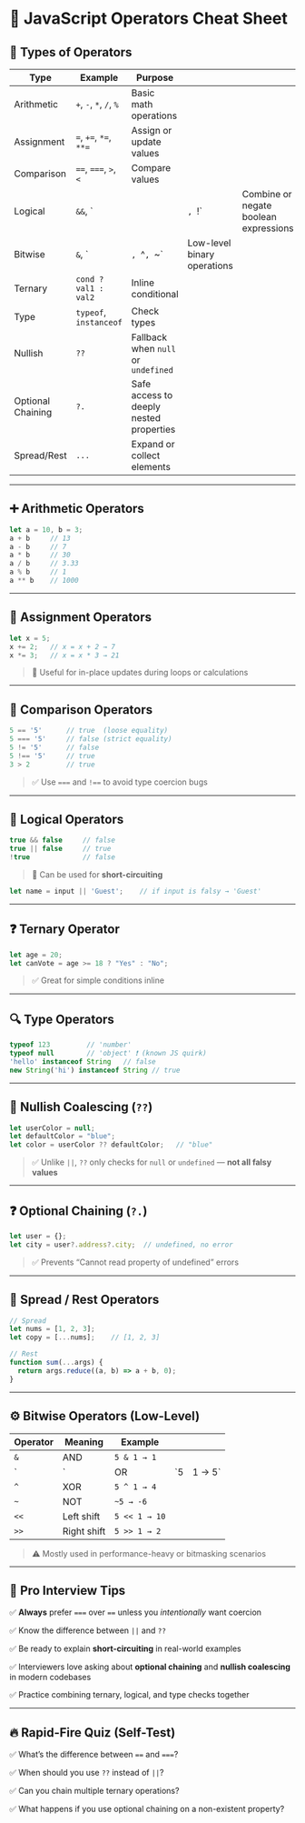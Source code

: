 # 🧾 JavaScript Operators Cheat Sheet

## 🔢 Types of Operators

| Type              | Example                 | Purpose                                 |                             |                                       |
| ----------------- | ----------------------- | --------------------------------------- | --------------------------- | ------------------------------------- |
| Arithmetic        | `+`, `-`, `*`, `/`, `%` | Basic math operations                   |                             |                                       |
| Assignment        | `=`, `+=`, `*=`, `**=`  | Assign or update values                 |                             |                                       |
| Comparison        | `==`, `===`, `>`, `<`   | Compare values                          |                             |                                       |
| Logical           | `&&`, \`                |                                         | `, `!\`                     | Combine or negate boolean expressions |
| Bitwise           | `&`, \`                 | `, `^`, `\~\`                           | Low-level binary operations |                                       |
| Ternary           | `cond ? val1 : val2`    | Inline conditional                      |                             |                                       |
| Type              | `typeof`, `instanceof`  | Check types                             |                             |                                       |
| Nullish           | `??`                    | Fallback when `null` or `undefined`     |                             |                                       |
| Optional Chaining | `?.`                    | Safe access to deeply nested properties |                             |                                       |
| Spread/Rest       | `...`                   | Expand or collect elements              |                             |                                       |

---

## ➕ Arithmetic Operators

```js
let a = 10, b = 3;
a + b     // 13
a - b     // 7
a * b     // 30
a / b     // 3.33
a % b     // 1
a ** b    // 1000
```

---

## 🎯 Assignment Operators

```js
let x = 5;
x += 2;   // x = x + 2 → 7
x *= 3;   // x = x * 3 → 21
```

> 🧠 Useful for in-place updates during loops or calculations

---

## 🧪 Comparison Operators

```js
5 == '5'      // true  (loose equality)
5 === '5'     // false (strict equality)
5 != '5'      // false
5 !== '5'     // true
3 > 2         // true
```

> ✅ Use `===` and `!==` to avoid type coercion bugs

---

## 🔐 Logical Operators

```js
true && false     // false
true || false     // true
!true             // false
```

> 🧠 Can be used for **short-circuiting**

```js
let name = input || 'Guest';    // if input is falsy → 'Guest'
```

---

## ❓ Ternary Operator

```js
let age = 20;
let canVote = age >= 18 ? "Yes" : "No";
```

> ✅ Great for simple conditions inline

---

## 🔍 Type Operators

```js
typeof 123         // 'number'
typeof null        // 'object' ❗ (known JS quirk)
'hello' instanceof String   // false
new String('hi') instanceof String // true
```

---

## 🧯 Nullish Coalescing (`??`)

```js
let userColor = null;
let defaultColor = "blue";
let color = userColor ?? defaultColor;   // "blue"
```

> ✅ Unlike `||`, `??` only checks for `null` or `undefined` — **not all falsy values**

---

## ❓ Optional Chaining (`?.`)

```js
let user = {};
let city = user?.address?.city;  // undefined, no error
```

> ✅ Prevents “Cannot read property of undefined” errors

---

## 🔁 Spread / Rest Operators

```js
// Spread
let nums = [1, 2, 3];
let copy = [...nums];    // [1, 2, 3]

// Rest
function sum(...args) {
  return args.reduce((a, b) => a + b, 0);
}
```

---

## ⚙️ Bitwise Operators (Low-Level)

| Operator | Meaning     | Example       |     |         |
| -------- | ----------- | ------------- | --- | ------- |
| `&`      | AND         | `5 & 1 → 1`   |     |         |
| \`       | \`          | OR            | \`5 | 1 → 5\` |
| `^`      | XOR         | `5 ^ 1 → 4`   |     |         |
| `~`      | NOT         | `~5 → -6`     |     |         |
| `<<`     | Left shift  | `5 << 1 → 10` |     |         |
| `>>`     | Right shift | `5 >> 1 → 2`  |     |         |

> ⚠️ Mostly used in performance-heavy or bitmasking scenarios

---

## 🧠 Pro Interview Tips

✅ **Always** prefer `===` over `==` unless you *intentionally* want coercion

✅ Know the difference between `||` and `??`

✅ Be ready to explain **short-circuiting** in real-world examples

✅ Interviewers love asking about **optional chaining** and **nullish coalescing** in modern codebases

✅ Practice combining ternary, logical, and type checks together

---

## 🔥 Rapid-Fire Quiz (Self-Test)

✅ What’s the difference between `==` and `===`?

✅ When should you use `??` instead of `||`?

✅ Can you chain multiple ternary operations?

✅ What happens if you use optional chaining on a non-existent property?